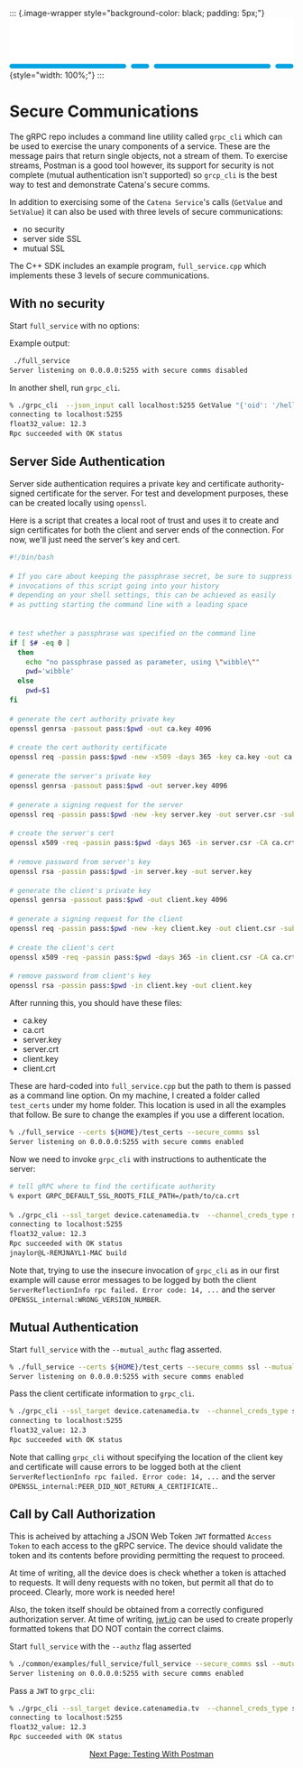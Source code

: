 ::: {.image-wrapper style="background-color: black; padding: 5px;"}
![Catena Logo](images/Catena%20Logo_PMS2191%20&%20White.png){style="width: 100%;"}
:::

# Secure Communications

The gRPC repo includes a command line utility called `grpc_cli` which can be used to exercise the unary components of a service. These are the message pairs that return single objects, not a stream of them. To exercise streams, Postman is a good tool however, its support for security is not complete (mutual authentication isn't supported) so `grcp_cli` is the best way to test and demonstrate Catena's secure comms.

In addition to exercising some of the `Catena Service`'s calls (`GetValue` and `SetValue`) it can also be used with three levels of secure communications:

- no security
- server side SSL
- mutual SSL

The C++ SDK includes an example program, `full_service.cpp` which implements these 3 levels of secure communications.

## With no security

Start `full_service` with no options:

Example output:

```sh
 ./full_service                   
Server listening on 0.0.0.0:5255 with secure comms disabled
```

In another shell, run `grpc_cli`.

```sh
% ./grpc_cli  --json_input call localhost:5255 GetValue "{'oid': '/hello'}"
connecting to localhost:5255
float32_value: 12.3
Rpc succeeded with OK status
```

## Server Side Authentication

Server side authentication requires a private key and certificate authority-signed certificate for the server. For test and development purposes, these can be created locally using `openssl`.

Here is a script that creates a local root of trust and uses it to create and sign certificates for both the client and server ends of the connection. For now, we'll just need the server's key and cert.

```sh
#!/bin/bash

# If you care about keeping the passphrase secret, be sure to suppress 
# invocations of this script going into your history
# depending on your shell settings, this can be achieved as easily
# as putting starting the command line with a leading space


# test whether a passphrase was specified on the command line
if [ $# -eq 0 ]
  then
    echo "no passphrase passed as parameter, using \"wibble\""
    pwd='wibble'
  else
    pwd=$1
fi

# generate the cert authority private key
openssl genrsa -passout pass:$pwd -out ca.key 4096

# create the cert authority certificate
openssl req -passin pass:$pwd -new -x509 -days 365 -key ca.key -out ca.crt -subj "/C=US/ST=TX/L=SanAntonio/O=RossVideoLtd/OU=Catena/CN=catenamedia.tv"

# generate the server's private key
openssl genrsa -passout pass:$pwd -out server.key 4096

# generate a signing request for the server
openssl req -passin pass:$pwd -new -key server.key -out server.csr -subj "/C=US/ST=TX/L=SanAntonio/O=RossVideoLtd/OU=Catena/CN=device.catenamedia.tv"

# create the server's cert
openssl x509 -req -passin pass:$pwd -days 365 -in server.csr -CA ca.crt -CAkey ca.key -set_serial 01 -out server.crt

# remove password from server's key
openssl rsa -passin pass:$pwd -in server.key -out server.key

# generate the client's private key
openssl genrsa -passout pass:$pwd -out client.key 4096

# generate a signing request for the client
openssl req -passin pass:$pwd -new -key client.key -out client.csr -subj "/C=US/ST=TX/L=SanAntonio/O=RossVideoLtd/OU=Catena/CN=client.catenamedia.tv"

# create the client's cert
openssl x509 -req -passin pass:$pwd -days 365 -in client.csr -CA ca.crt -CAkey ca.key -set_serial 01 -out client.crt

# remove password from client's key
openssl rsa -passin pass:$pwd -in client.key -out client.key
```

After running this, you should have these files:

- ca.key
- ca.crt
- server.key
- server.crt
- client.key
- client.crt

These are hard-coded into `full_service.cpp` but the path to them is passed as a command line option. On my machine, I created a folder called `test_certs` under my home folder. This location is used in all the examples that follow. Be sure to change the examples if you use a different location.

```sh
% ./full_service --certs ${HOME}/test_certs --secure_comms ssl
Server listening on 0.0.0.0:5255 with secure comms enabled
```

Now we need to invoke `grpc_cli` with instructions to authenticate the server:

```sh
# tell gRPC where to find the certificate authority
% export GRPC_DEFAULT_SSL_ROOTS_FILE_PATH=/path/to/ca.crt

% ./grpc_cli --ssl_target device.catenamedia.tv  --channel_creds_type ssl  --json_input call localhost:5255 GetValue "{'oid': '/hello'}"
connecting to localhost:5255
float32_value: 12.3
Rpc succeeded with OK status
jnaylor@L-REMJNAYL1-MAC build
```

Note that, trying to use the insecure invocation of `grpc_cli` as in our first example will cause error messages to be logged by both the client `ServerReflectionInfo rpc failed. Error code: 14, ...` and the server `OPENSSL_internal:WRONG_VERSION_NUMBER`.

## Mutual Authentication

Start `full_service` with the `--mutual_authc` flag asserted.

```sh
% ./full_service --certs ${HOME}/test_certs --secure_comms ssl --mutual_authc
Server listening on 0.0.0.0:5255 with secure comms enabled
```

Pass the client certificate information to `grpc_cli`.

```sh
% ./grpc_cli --ssl_target device.catenamedia.tv  --channel_creds_type ssl --ssl_client_cert ~/test_certs/client.crt --ssl_client_key ~/test_certs/client.key --json_input call localhost:5255 GetValue "{'oid': '/hello'}"
connecting to localhost:5255
float32_value: 12.3
Rpc succeeded with OK status
```

Note that calling `grpc_cli` without specifying the location of the client key and certificate will cause errors to be logged both at the client `ServerReflectionInfo rpc failed. Error code: 14, ...` and the server `OPENSSL_internal:PEER_DID_NOT_RETURN_A_CERTIFICATE.`.

## Call by Call Authorization

This is acheived by attaching a JSON Web Token `JWT` formatted `Access Token` to each access to the gRPC service. The device should validate the token and its contents before providing permitting the request to proceed.

At time of writing, all the device does is check whether a token is attached to requests. It will deny requests with no token, but permit all that do to proceed. Clearly, more work is needed here!

Also, the token itself should be obtained from a correctly configured authorization server. At time of writing, [jwt.io](https://jwt.io) can be used to create properly formatted tokens that DO NOT contain the correct claims.

Start `full_service` with the `--authz` flag asserted

```sh
% ./common/examples/full_service/full_service --secure_comms ssl --mutual_authc --authz
Server listening on 0.0.0.0:5255 with secure comms enabled
```

Pass a `JWT` to `grpc_cli`:

```sh
% ./grpc_cli --ssl_target device.catenamedia.tv  --channel_creds_type ssl --ssl_client_cert ${HOME}/test_certs/client.crt --ssl_client_key ${HOME}/test_certs/client.key --call_creds access_token=eyJhbGciOiJIUzI1NiIsInR5cCI6IkpXVCJ9.eyJzdWIiOiIxMjM0NTY3ODkwIiwibmFtZSI6IkpvaG4gRG9lIiwiaWF0IjoxNTE2MjM5MDIyLCJzY29wZXMiOiJtb25pdG9yOnJvIG9wZXJhdGU6cncgY29uZmlnOnJvIn0.U76pZPakfhYOhVLPE-uyyDKmTL7f5x59b7Oranolx9c  --json_input call localhost:5255 GetValue "{'oid':'/hello'}"
connecting to localhost:5255
float32_value: 12.3
Rpc succeeded with OK status
```

<div style="text-align: center">

[Next Page: Testing With Postman](index.html)

</div>